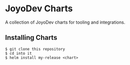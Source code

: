 # JoyoDev Charts

A collection of JoyoDev charts for tooling and integrations.

## Installing Charts
```
$ git clone this repository
$ cd into it
$ helm install my-release <chart>
```